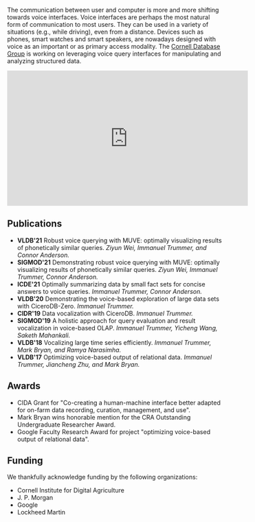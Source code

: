 The communication between user and computer is more and more shifting towards voice interfaces. Voice interfaces are perhaps the most natural form of communication to most users. They can be used in a variety of situations (e.g., while driving), even from a distance. Devices such as phones, smart watches and smart speakers, are nowadays designed with voice as an important or as primary access modality. The [Cornell Database Group](https://itrummer.github.io/dbgrouphp/) is working on leveraging voice query interfaces for manipulating and analyzing structured data.



<iframe width="560" height="315" src="https://www.youtube.com/embed/hxH-hLociM4" title="YouTube video player" frameborder="0" allow="accelerometer; autoplay; clipboard-write; encrypted-media; gyroscope; picture-in-picture" allowfullscreen></iframe>

## Publications

- **VLDB'21** Robust voice querying with MUVE: optimally visualizing results of phonetically similar queries. _Ziyun Wei, Immanuel Trummer, and Connor Anderson._
- **SIGMOD'21** Demonstrating robust voice querying with MUVE: optimally visualizing results of phonetically similar queries. _Ziyun Wei, Immanuel Trummer, Connor Anderson._
- **ICDE'21** Optimally summarizing data by small fact sets for concise answers to voice queries. _Immanuel Trummer, Connor Anderson._
- **VLDB'20** Demonstrating the voice-based exploration of large data sets with CiceroDB-Zero. _Immanuel Trummer._
- **CIDR'19** Data vocalization with CiceroDB. _Immanuel Trummer._
- **SIGMOD'19** A holistic approach for query evaluation and result vocalization in voice-based OLAP. _Immanuel Trummer, Yicheng Wang, Saketh Mahankali._
- **VLDB'18** Vocalizing large time series efficiently. _Immanuel Trummer, Mark Bryan, and Ramya Narasimha._
- **VLDB'17** Optimizing voice-based output of relational data. _Immanuel Trummer, Jiancheng Zhu, and Mark Bryan._

## Awards

- CIDA Grant for "Co-creating a human-machine interface better adapted for on-farm data recording, curation, management, and use".
- Mark Bryan wins honorable mention for the CRA Outstanding Undergraduate Researcher Award.
- Google Faculty Research Award for project "optimizing voice-based output of relational data".

## Funding

We thankfully acknowledge funding by the following organizations:
- Cornell Institute for Digital Agriculture
- J. P. Morgan
- Google
- Lockheed Martin
